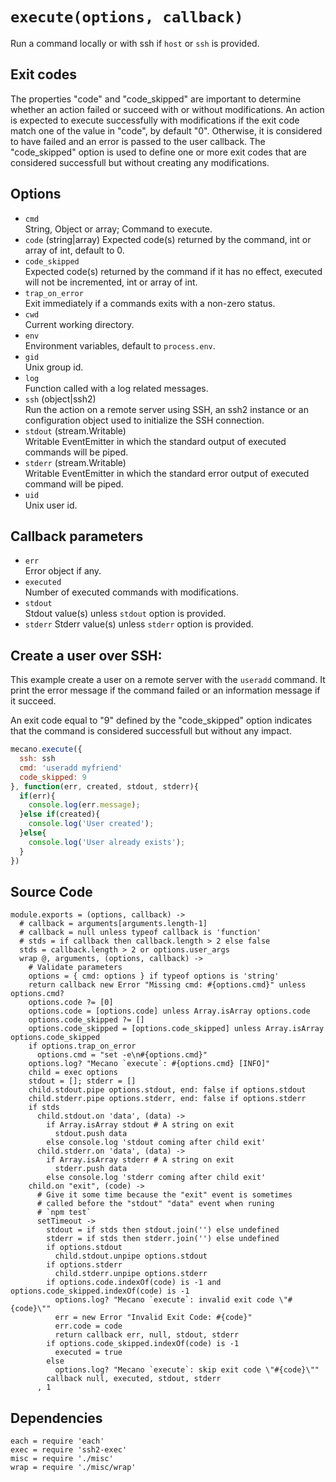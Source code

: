 
# `execute(options, callback)`

Run a command locally or with ssh if `host` or `ssh` is provided.   

## Exit codes

The properties "code" and "code_skipped" are important to determine whether an
action failed or succeed with or without modifications. An action is expected to
execute successfully with modifications if the exit code match one of the value
in "code", by default "0". Otherwise, it is considered to have failed and an
error is passed to the user callback. The "code_skipped" option is used to
define one or more exit codes that are considered successfull but without
creating any modifications.

## Options

*   `cmd`   
    String, Object or array; Command to execute.   
*   `code`   (string|array)
    Expected code(s) returned by the command, int or array of int, default to 0.
*   `code_skipped`   
    Expected code(s) returned by the command if it has no effect, executed will
    not be incremented, int or array of int.   
*   `trap_on_error`   
    Exit immediately  if a commands exits with a non-zero status.      
*   `cwd`   
    Current working directory.   
*   `env`   
    Environment variables, default to `process.env`.   
*   `gid`   
    Unix group id.   
*   `log`   
    Function called with a log related messages.   
*   `ssh` (object|ssh2)   
    Run the action on a remote server using SSH, an ssh2 instance or an
    configuration object used to initialize the SSH connection.   
*   `stdout` (stream.Writable)   
    Writable EventEmitter in which the standard output of executed commands will
    be piped.   
*   `stderr` (stream.Writable)   
    Writable EventEmitter in which the standard error output of executed command
    will be piped.   
*   `uid`   
    Unix user id.   

## Callback parameters

*   `err`   
    Error object if any.   
*   `executed`   
    Number of executed commands with modifications.   
*   `stdout`   
    Stdout value(s) unless `stdout` option is provided.
*   `stderr`
    Stderr value(s) unless `stderr` option is provided.

## Create a user over SSH:

This example create a user on a remote server with the `useradd` command. It
print the error message if the command failed or an information message if it
succeed.

An exit code equal to "9" defined by the "code_skipped" option indicates that
the command is considered successfull but without any impact.

```javascript
mecano.execute({
  ssh: ssh
  cmd: 'useradd myfriend'
  code_skipped: 9
}, function(err, created, stdout, stderr){
  if(err){
    console.log(err.message);
  }else if(created){
    console.log('User created');
  }else{
    console.log('User already exists');
  }
})
```

## Source Code

    module.exports = (options, callback) ->
      # callback = arguments[arguments.length-1]
      # callback = null unless typeof callback is 'function'
      # stds = if callback then callback.length > 2 else false
      stds = callback.length > 2 or options.user_args
      wrap @, arguments, (options, callback) ->
        # Validate parameters
        options = { cmd: options } if typeof options is 'string'
        return callback new Error "Missing cmd: #{options.cmd}" unless options.cmd?
        options.code ?= [0]
        options.code = [options.code] unless Array.isArray options.code
        options.code_skipped ?= []
        options.code_skipped = [options.code_skipped] unless Array.isArray options.code_skipped
        if options.trap_on_error
          options.cmd = "set -e\n#{options.cmd}"
        options.log? "Mecano `execute`: #{options.cmd} [INFO]"
        child = exec options
        stdout = []; stderr = []
        child.stdout.pipe options.stdout, end: false if options.stdout
        child.stderr.pipe options.stderr, end: false if options.stderr
        if stds
          child.stdout.on 'data', (data) ->
            if Array.isArray stdout # A string on exit
              stdout.push data
            else console.log 'stdout coming after child exit'
          child.stderr.on 'data', (data) ->
            if Array.isArray stderr # A string on exit
              stderr.push data
            else console.log 'stderr coming after child exit'
        child.on "exit", (code) ->
          # Give it some time because the "exit" event is sometimes
          # called before the "stdout" "data" event when runing
          # `npm test`
          setTimeout ->
            stdout = if stds then stdout.join('') else undefined
            stderr = if stds then stderr.join('') else undefined
            if options.stdout
              child.stdout.unpipe options.stdout
            if options.stderr
              child.stderr.unpipe options.stderr
            if options.code.indexOf(code) is -1 and options.code_skipped.indexOf(code) is -1
              options.log? "Mecano `execute`: invalid exit code \"#{code}\""
              err = new Error "Invalid Exit Code: #{code}"
              err.code = code
              return callback err, null, stdout, stderr
            if options.code_skipped.indexOf(code) is -1
              executed = true
            else
              options.log? "Mecano `execute`: skip exit code \"#{code}\""
            callback null, executed, stdout, stderr
          , 1

## Dependencies

    each = require 'each'
    exec = require 'ssh2-exec'
    misc = require './misc'
    wrap = require './misc/wrap'







